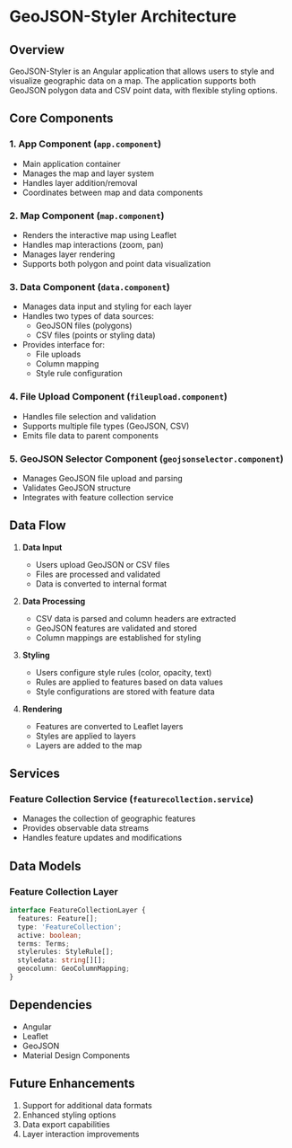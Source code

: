 # GeoJSON-Styler Architecture

## Overview
GeoJSON-Styler is an Angular application that allows users to style and visualize geographic data on a map. The application supports both GeoJSON polygon data and CSV point data, with flexible styling options.

## Core Components

### 1. App Component (`app.component`)
- Main application container
- Manages the map and layer system
- Handles layer addition/removal
- Coordinates between map and data components

### 2. Map Component (`map.component`)
- Renders the interactive map using Leaflet
- Handles map interactions (zoom, pan)
- Manages layer rendering
- Supports both polygon and point data visualization

### 3. Data Component (`data.component`)
- Manages data input and styling for each layer
- Handles two types of data sources:
  - GeoJSON files (polygons)
  - CSV files (points or styling data)
- Provides interface for:
  - File uploads
  - Column mapping
  - Style rule configuration

### 4. File Upload Component (`fileupload.component`)
- Handles file selection and validation
- Supports multiple file types (GeoJSON, CSV)
- Emits file data to parent components

### 5. GeoJSON Selector Component (`geojsonselector.component`)
- Manages GeoJSON file upload and parsing
- Validates GeoJSON structure
- Integrates with feature collection service

## Data Flow

1. **Data Input**
   - Users upload GeoJSON or CSV files
   - Files are processed and validated
   - Data is converted to internal format

2. **Data Processing**
   - CSV data is parsed and column headers are extracted
   - GeoJSON features are validated and stored
   - Column mappings are established for styling

3. **Styling**
   - Users configure style rules (color, opacity, text)
   - Rules are applied to features based on data values
   - Style configurations are stored with feature data

4. **Rendering**
   - Features are converted to Leaflet layers
   - Styles are applied to layers
   - Layers are added to the map

## Services

### Feature Collection Service (`featurecollection.service`)
- Manages the collection of geographic features
- Provides observable data streams
- Handles feature updates and modifications

## Data Models

### Feature Collection Layer
```typescript
interface FeatureCollectionLayer {
  features: Feature[];
  type: 'FeatureCollection';
  active: boolean;
  terms: Terms;
  stylerules: StyleRule[];
  styledata: string[][];
  geocolumn: GeoColumnMapping;
}
```

## Dependencies
- Angular
- Leaflet
- GeoJSON
- Material Design Components

## Future Enhancements
1. Support for additional data formats
2. Enhanced styling options
3. Data export capabilities
4. Layer interaction improvements 
